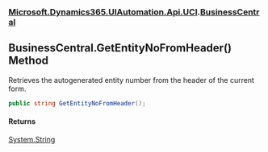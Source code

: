 ### [Microsoft.Dynamics365.UIAutomation.Api.UCI](Microsoft.Dynamics365.UIAutomation.Api.UCI.md 'Microsoft.Dynamics365.UIAutomation.Api.UCI').[BusinessCentral](BusinessCentral.md 'Microsoft.Dynamics365.UIAutomation.Api.UCI.BusinessCentral')

## BusinessCentral.GetEntityNoFromHeader() Method

Retrieves the autogenerated entity number from the header of the current form.

```csharp
public string GetEntityNoFromHeader();
```

#### Returns
[System.String](https://docs.microsoft.com/en-us/dotnet/api/System.String 'System.String')
